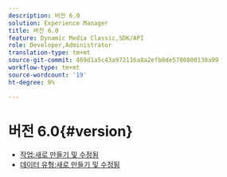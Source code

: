 ```yaml
---
description: 버전 6.0
solution: Experience Manager
title: 버전 6.0
feature: Dynamic Media Classic,SDK/API
role: Developer,Administrator
translation-type: tm+mt
source-git-commit: 469d1a5c43a972116a8a2efb0de5708800130a99
workflow-type: tm+mt
source-wordcount: '19'
ht-degree: 0%

---
```



# 버전 6.0{#version}

* [작업:새로 만들기 및 수정됨](r-6-operations.md)
* [데이터 유형:새로 만들기 및 수정됨](r-6-types.md)
